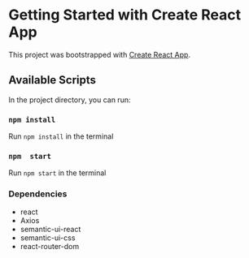 # Getting Started with Create React App

This project was bootstrapped with [Create React App](https://github.com/facebook/create-react-app).

## Available Scripts

In the project directory, you can run:

### `npm install`

Run `npm install` in the terminal

### `npm  start`

Run `npm start` in the terminal

### Dependencies
- react
- Axios
- semantic-ui-react
- semantic-ui-css
- react-router-dom

